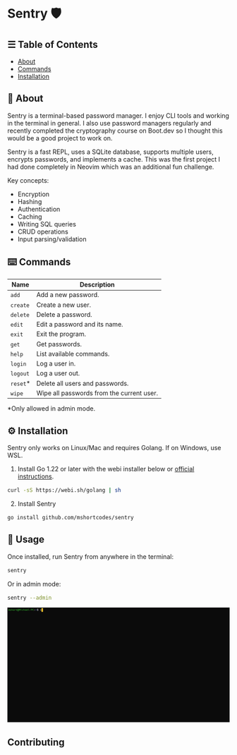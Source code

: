 # Sentry 🛡️

## ☰ Table of Contents

- [About](#about)
- [Commands](#commands)
- [Installation](#installation)

## 📖 About

Sentry is a terminal-based password manager. I enjoy CLI tools and working in the terminal in general. I also use password managers regularly and recently completed the cryptography course on Boot.dev so I thought this would be a good project to work on.

Sentry is a fast REPL, uses a SQLite database, supports multiple users, encrypts passwords, and implements a cache. This was the first project I had done completely in Neovim which was an additional fun challenge.

Key concepts:

- Encryption
- Hashing
- Authentication
- Caching
- Writing SQL queries
- CRUD operations
- Input parsing/validation

## ⌨️ Commands

| Name      | Description                               |
| --------- | ----------------------------------------- |
| `add`     | Add a new password.                       |
| `create`  | Create a new user.                        |
| `delete`  | Delete a password.                        |
| `edit`    | Edit a password and its name.             |
| `exit`    | Exit the program.                         |
| `get`     | Get passwords.                            |
| `help`    | List available commands.                  |
| `login`   | Log a user in.                            |
| `logout`  | Log a user out.                           |
| `reset`\* | Delete all users and passwords.           |
| `wipe`    | Wipe all passwords from the current user. |

\*Only allowed in admin mode.

## ⚙️ Installation

Sentry only works on Linux/Mac and requires Golang. If on Windows, use WSL.

1. Install Go 1.22 or later with the webi installer below or [official instructions](https://go.dev/doc/install).

```bash
curl -sS https://webi.sh/golang | sh
```

2. Install Sentry

```bash
go install github.com/mshortcodes/sentry
```

## 🚀 Usage

Once installed, run Sentry from anywhere in the terminal:

```bash
sentry
```

Or in admin mode:

```bash
sentry --admin
```

![demo](images/demo.gif)

## Contributing
